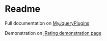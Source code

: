 # Readme

Full documentation on [MyJqueryPlugins](http://www.myjqueryplugins.com/jRating)

Demonstration on [jRating demonstration page](http://www.myjqueryplugins.com/jRating/demo)